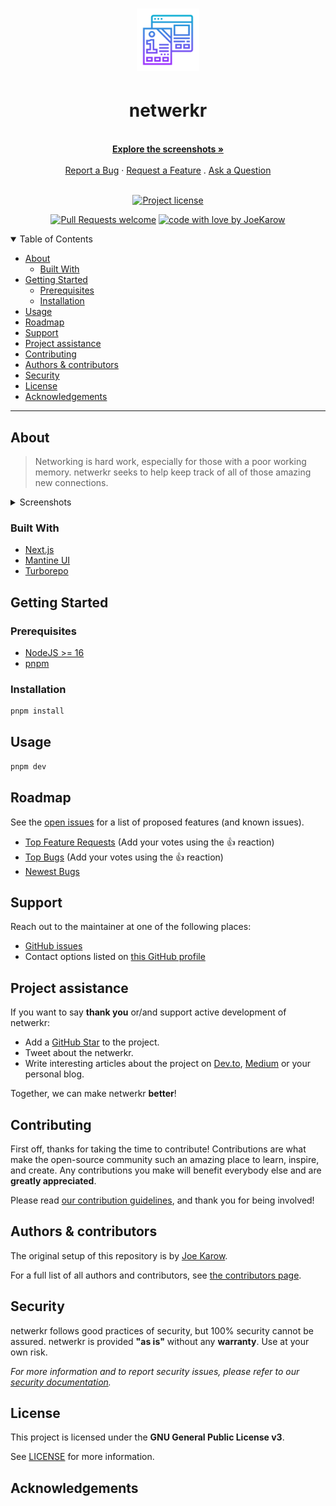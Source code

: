 <!-- markdownlint-disable MD033 -->
<h1 align="center">
  <a href="https://github.com/JoeKarow/netwerkr">
    <!-- Please provide path to your logo here -->
    <img src="docs/images/logo.svg" alt="Logo" width="100" height="100">
  </a>
</h1>

<div align="center">
  <h1>netwerkr</h1>
  <br />
  <a href="#about"><strong>Explore the screenshots »</strong></a>
  <br />
  <br />
  <a href="https://github.com/JoeKarow/netwerkr/issues/new?assignees=&labels=bug&template=01_BUG_REPORT.md&title=bug%3A+">Report a Bug</a>
  ·
  <a href="https://github.com/JoeKarow/netwerkr/issues/new?assignees=&labels=enhancement&template=02_FEATURE_REQUEST.md&title=feat%3A+">Request a Feature</a>
  .
  <a href="https://github.com/JoeKarow/netwerkr/issues/new?assignees=&labels=question&template=04_SUPPORT_QUESTION.md&title=support%3A+">Ask a Question</a>
</div>

<div align="center">
<br />

[![Project license](https://img.shields.io/github/license/JoeKarow/netwerkr.svg?style=flat-square)](LICENSE)

[![Pull Requests welcome](https://img.shields.io/badge/PRs-welcome-ff69b4.svg?style=flat-square)](https://github.com/JoeKarow/netwerkr/issues?q=is%3Aissue+is%3Aopen+label%3A%22help+wanted%22)
[![code with love by JoeKarow](https://img.shields.io/badge/%3C%2F%3E%20with%20%E2%99%A5%20by-JoeKarow-ff1414.svg?style=flat-square)](https://github.com/JoeKarow)

</div>

<details open="open">
<summary>Table of Contents</summary>

- [About](#about)
  - [Built With](#built-with)
- [Getting Started](#getting-started)
  - [Prerequisites](#prerequisites)
  - [Installation](#installation)
- [Usage](#usage)
- [Roadmap](#roadmap)
- [Support](#support)
- [Project assistance](#project-assistance)
- [Contributing](#contributing)
- [Authors & contributors](#authors--contributors)
- [Security](#security)
- [License](#license)
- [Acknowledgements](#acknowledgements)

</details>

---

## About

> Networking is hard work, especially for those with a poor working memory.
> netwerkr seeks to help keep track of all of those amazing new connections.

<details>
<summary>Screenshots</summary>
<br>

> Screenshots coming soon..

|                               Home Page                               |                               Login Page                               |
| :-------------------------------------------------------------------: | :--------------------------------------------------------------------: |
| <img src="docs/images/screenshot.webp" title="Home Page" width="100%"> | <img src="docs/images/screenshot.webp" title="Login Page" width="100%"> |

</details>

### Built With

- [Next.js](https://nextjs.org/)
- [Mantine UI](https://mantine.dev/)
- [Turborepo](https://turborepo.org/)

## Getting Started

### Prerequisites

- [NodeJS >= 16](https://nodejs.dev/)
- [pnpm](https://pnpm.io/)

### Installation

  ```bash
pnpm install
  ```

## Usage

```bash
pnpm dev
```

## Roadmap

See the [open issues](https://github.com/JoeKarow/netwerkr/issues) for a list of proposed features (and known issues).

- [Top Feature Requests](https://github.com/JoeKarow/netwerkr/issues?q=label%3Aenhancement+is%3Aopen+sort%3Areactions-%2B1-desc) (Add your votes using the 👍 reaction)
- [Top Bugs](https://github.com/JoeKarow/netwerkr/issues?q=is%3Aissue+is%3Aopen+label%3Abug+sort%3Areactions-%2B1-desc) (Add your votes using the 👍 reaction)
- [Newest Bugs](https://github.com/JoeKarow/netwerkr/issues?q=is%3Aopen+is%3Aissue+label%3Abug)

## Support

Reach out to the maintainer at one of the following places:

- [GitHub issues](https://github.com/JoeKarow/netwerkr/issues/new?assignees=&labels=question&template=04_SUPPORT_QUESTION.md&title=support%3A+)
- Contact options listed on [this GitHub profile](https://github.com/JoeKarow)

## Project assistance

If you want to say **thank you** or/and support active development of netwerkr:

- Add a [GitHub Star](https://github.com/JoeKarow/netwerkr) to the project.
- Tweet about the netwerkr.
- Write interesting articles about the project on [Dev.to](https://dev.to/), [Medium](https://medium.com/) or your personal blog.

Together, we can make netwerkr **better**!

## Contributing

First off, thanks for taking the time to contribute! Contributions are what make the open-source community such an amazing place to learn, inspire, and create. Any contributions you make will benefit everybody else and are **greatly appreciated**.

Please read [our contribution guidelines](docs/CONTRIBUTING.md), and thank you for being involved!

## Authors & contributors

The original setup of this repository is by [Joe Karow](https://github.com/JoeKarow).

For a full list of all authors and contributors, see [the contributors page](https://github.com/JoeKarow/netwerkr/contributors).

## Security

netwerkr follows good practices of security, but 100% security cannot be assured.
netwerkr is provided **"as is"** without any **warranty**. Use at your own risk.

_For more information and to report security issues, please refer to our [security documentation](docs/SECURITY.md)._

## License

This project is licensed under the **GNU General Public License v3**.

See [LICENSE](LICENSE) for more information.

## Acknowledgements

<!-- > **[?]**
> If your work was funded by any organization or institution, acknowledge their support here.
> In addition, if your work relies on other software libraries, or was inspired by looking at other work, it is appropriate to acknowledge this intellectual debt too. -->
